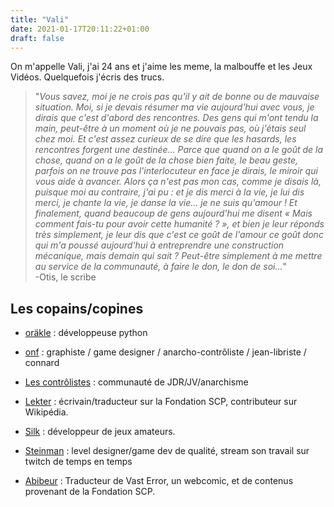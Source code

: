 ```yaml
---
title: "Vali"
date: 2021-01-17T20:11:22+01:00
draft: false
---
```


On m'appelle Vali, j'ai 24 ans et j'aime les meme, la malbouffe et les Jeux Vidéos. Quelquefois j'écris des trucs.

> "*Vous savez, moi je ne crois pas qu'il y ait de bonne ou de mauvaise situation. Moi, si je devais résumer ma vie aujourd'hui avec vous, je dirais que c'est d'abord des rencontres. Des gens qui m'ont tendu la main, peut-être à un moment où je ne pouvais pas, où j'étais seul chez moi. Et c'est assez curieux de se dire que les hasards, les rencontres forgent une destinée... Parce que quand on a le goût de la chose, quand on a le goût de la chose bien faite, le beau geste, parfois on ne trouve pas l'interlocuteur en face je dirais, le miroir qui vous aide à avancer. Alors ça n'est pas mon cas, comme je disais là, puisque moi au contraire, j'ai pu : et je dis merci à la vie, je lui dis merci, je chante la vie, je danse la vie... je ne suis qu'amour ! Et finalement, quand beaucoup de gens aujourd'hui me disent « Mais comment fais-tu pour avoir cette humanité ? », et bien je leur réponds très simplement, je leur dis que c'est ce goût de l'amour ce goût donc qui m'a poussé aujourd'hui à entreprendre une construction mécanique, mais demain qui sait ? Peut-être simplement à me mettre au service de la communauté, à faire le don, le don de soi...*"     
-Otis, le scribe

## Les copains/copines

- [oräkle](https://www.orakle.eu/) : développeuse python

- [onf](https://eymj.fr/) : graphiste / game designer / anarcho-contrôliste / jean-libriste / connard

- [Les contrôlistes](https://controlistes.fr/) : communauté de JDR/JV/anarchisme

- [Lekter](https://lekter.orakle.eu/) : écrivain/traducteur sur la Fondation SCP, contributeur sur Wikipédia.

- [Silk](https://si1k.itch.io/) : développeur de jeux amateurs.

- [Steinman](https://www.twitch.tv/steinman78/) : level designer/game dev de qualité, stream son travail sur twitch de temps en temps

- [Abibeur](https://abibeur.github.io/) : Traducteur de Vast Error, un webcomic, et de contenus provenant de la Fondation SCP.

